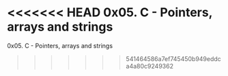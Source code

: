 <<<<<<< HEAD
0x05. C - Pointers, arrays and strings
=======
0x05. C - Pointers, arrays and strings
>>>>>>> 541464586a7ef745450b949eddca4a80c9249362
